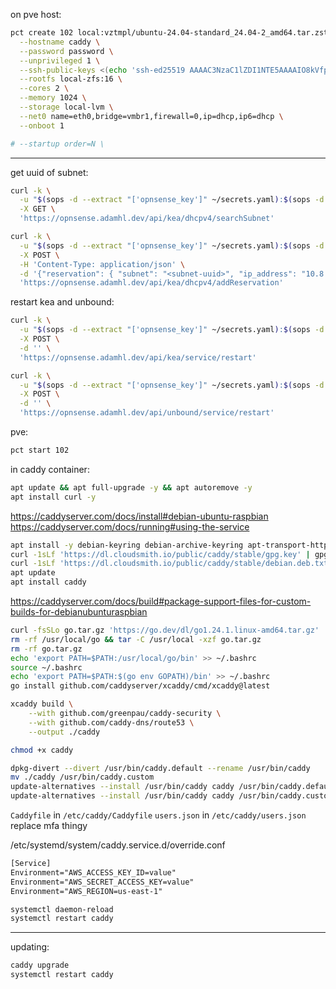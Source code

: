 on pve host:

```sh
pct create 102 local:vztmpl/ubuntu-24.04-standard_24.04-2_amd64.tar.zst \
  --hostname caddy \
  --password password \
  --unprivileged 1 \
  --ssh-public-keys <(echo 'ssh-ed25519 AAAAC3NzaC1lZDI1NTE5AAAAIO8kVfp1izD27w8sucRuf2NnkRynVcmM5lZgzUcv+J8Y adam-macbook') \
  --rootfs local-zfs:16 \
  --cores 2 \
  --memory 1024 \
  --storage local-lvm \
  --net0 name=eth0,bridge=vmbr1,firewall=0,ip=dhcp,ip6=dhcp \
  --onboot 1

# --startup order=N \
```

---

get uuid of subnet:

```sh
curl -k \
  -u "$(sops -d --extract "['opnsense_key']" ~/secrets.yaml):$(sops -d --extract "['opnsense_secret']" ~/secrets.yaml)" \
  -X GET \
  'https://opnsense.adamhl.dev/api/kea/dhcpv4/searchSubnet'
```

```sh
curl -k \
  -u "$(sops -d --extract "['opnsense_key']" ~/secrets.yaml):$(sops -d --extract "['opnsense_secret']" ~/secrets.yaml)" \
  -X POST \
  -H 'Content-Type: application/json' \
  -d '{"reservation": { "subnet": "<subnet-uuid>", "ip_address": "10.8.8.4", "hw_address": "bc:24:11:f9:d4:82", "hostname": "caddy" }}' \
  'https://opnsense.adamhl.dev/api/kea/dhcpv4/addReservation'
```

restart kea and unbound:

```sh
curl -k \
  -u "$(sops -d --extract "['opnsense_key']" ~/secrets.yaml):$(sops -d --extract "['opnsense_secret']" ~/secrets.yaml)" \
  -X POST \
  -d '' \
  'https://opnsense.adamhl.dev/api/kea/service/restart'

curl -k \
  -u "$(sops -d --extract "['opnsense_key']" ~/secrets.yaml):$(sops -d --extract "['opnsense_secret']" ~/secrets.yaml)" \
  -X POST \
  -d '' \
  'https://opnsense.adamhl.dev/api/unbound/service/restart'
```

pve:

```sh
pct start 102
```

in caddy container:

```sh
apt update && apt full-upgrade -y && apt autoremove -y
apt install curl -y
```

https://caddyserver.com/docs/install#debian-ubuntu-raspbian
https://caddyserver.com/docs/running#using-the-service

```sh
apt install -y debian-keyring debian-archive-keyring apt-transport-https curl
curl -1sLf 'https://dl.cloudsmith.io/public/caddy/stable/gpg.key' | gpg --dearmor -o /usr/share/keyrings/caddy-stable-archive-keyring.gpg
curl -1sLf 'https://dl.cloudsmith.io/public/caddy/stable/debian.deb.txt' | tee /etc/apt/sources.list.d/caddy-stable.list
apt update
apt install caddy
```

https://caddyserver.com/docs/build#package-support-files-for-custom-builds-for-debianubunturaspbian

```sh
curl -fsSLo go.tar.gz 'https://go.dev/dl/go1.24.1.linux-amd64.tar.gz'
rm -rf /usr/local/go && tar -C /usr/local -xzf go.tar.gz
rm -rf go.tar.gz
echo 'export PATH=$PATH:/usr/local/go/bin' >> ~/.bashrc
source ~/.bashrc
echo 'export PATH=$PATH:$(go env GOPATH)/bin' >> ~/.bashrc
go install github.com/caddyserver/xcaddy/cmd/xcaddy@latest

xcaddy build \
    --with github.com/greenpau/caddy-security \
    --with github.com/caddy-dns/route53 \
    --output ./caddy

chmod +x caddy
```

```sh
dpkg-divert --divert /usr/bin/caddy.default --rename /usr/bin/caddy
mv ./caddy /usr/bin/caddy.custom
update-alternatives --install /usr/bin/caddy caddy /usr/bin/caddy.default 10
update-alternatives --install /usr/bin/caddy caddy /usr/bin/caddy.custom 50
```

`Caddyfile` in `/etc/caddy/Caddyfile`
`users.json` in `/etc/caddy/users.json`
replace mfa thingy

/etc/systemd/system/caddy.service.d/override.conf

```txt
[Service]
Environment="AWS_ACCESS_KEY_ID=value"
Environment="AWS_SECRET_ACCESS_KEY=value"
Environment="AWS_REGION=us-east-1"
```

```sh
systemctl daemon-reload
systemctl restart caddy
```

---

updating:

```sh
caddy upgrade
systemctl restart caddy
```
